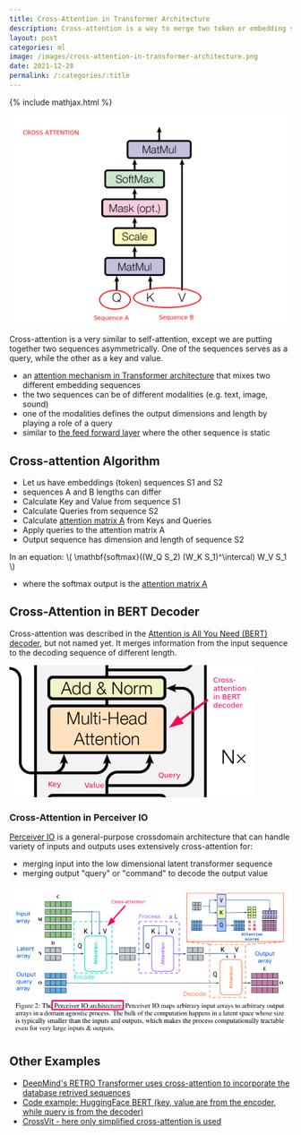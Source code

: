 ```yaml
---
title: Cross-Attention in Transformer Architecture
description: Cross-attention is a way to merge two token or embedding sequences in transformer architecture.
layout: post
categories: ml
image: /images/cross-attention-in-transformer-architecture.png
date: 2021-12-28
permalink: /:categories/:title
---
```


{% include mathjax.html %}

![Cross-Attention in Transformer Architecture](/images/cross-attention-in-transformer-architecture.png)


Cross-attention is a very similar to self-attention, except we are putting together two sequences asymmetrically. One of the sequences serves as a query, while the other as a key and value.

- an [attention mechanism in Transformer architecture](/ml/transformers-self-attention-mechanism-simplified) that mixes two different embedding sequences
- the two sequences can be of different modalities (e.g. text, image, sound)
- one of the modalities defines the output dimensions and length by playing a role of a query
- similar to [the feed forward layer](/ml/Feed-Forward-Self-Attendion-Key-Value-Memory) where the other sequence is static
 
## Cross-attention Algorithm
- Let us have embeddings (token) sequences S1 and S2
- sequences A and B lengths can differ
- Calculate Key and Value from sequence S1
- Calculate Queries from sequence S2
- Calculate [attention matrix A](/ml/transformers-self-attention-mechanism-simplified) from Keys and Queries
- Apply queries to the attention matrix A
- Output sequence has dimension and length of sequence S2

In an equation: \\( \mathbf{softmax}((W_Q S_2) (W_K S_1)^\intercal) W_V S_1 \\)
- where the softmax output is the [attention matrix A](/ml/transformers-self-attention-mechanism-simplified) 

## Cross-Attention in BERT Decoder
Cross-attention was described in the [Attention is All You Need (BERT) decoder](https://arxiv.org/pdf/1706.03762.pdf), but not named yet. It merges information from the input sequence to the decoding sequence of different length.
 
![Cross-Attention in the decoder of Attention is All You Need (BERT) paper](/images/cross-attention-in-bert-decoder.png)

### Cross-Attention in Perceiver IO
[Perceiver IO](https://arxiv.org/pdf/2107.14795.pdf) is a general-purpose crossdomain architecture that can handle variety of inputs and outputs uses extensively cross-attention for:
- merging input into the low dimensional latent transformer sequence
- merging output "query" or "command" to decode the output value
 
![Perceiver IO architecture](/images/cross-attention-perceiver-io.png)




## Other Examples
- [DeepMind's RETRO Transformer uses cross-attention to incorporate the database retrived sequences](/ml/DeepMinds-RETRO-Transformer-Model)
- [Code example: HuggingFace BERT (key, value are from the encoder, while query is from the decoder)](https://github.com/huggingface/transformers/blob/198c335d219a5eb4d3f124fdd1ce1a9cd9f78a9b/src/transformers/models/bert/modeling_bert.py#L268)
- [CrossVit - here only simplified cross-attention is used](https://arxiv.org/pdf/2103.14899.pdf)



